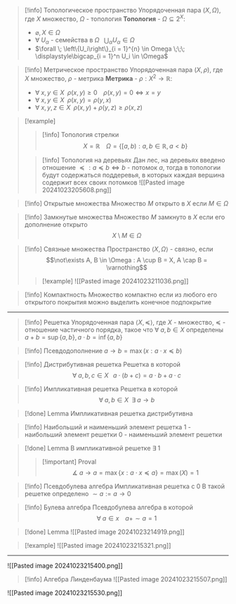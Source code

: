 >[!info] Топологическое пространство
>Упорядоченная пара $(X, \Omega)$, где $X$ множество, $\Omega$ - топология
>**Топология** - $\Omega \subseteq 2^X:$
>- $\varnothing, X \in \Omega$
>- $\forall \; U_\alpha$ - семейства в $\Omega \;\;\; \displaystyle\bigcup_\alpha U_\alpha \in \Omega$
>- $\forall \; \left\{U_i\right\}_{i = 1}^{n} \in Omega \;\;\; \displaystyle\bigcap_{i = 1}^n U_i \in \Omega$

>[!info] Метрическое пространство
>Упорядоченная пара $(X, \rho)$, где $X$ множество, $\rho$ - метрика
>**Метрика** - $\rho:X^2 \to \mathbb{R}:$
>- $\forall \; x, y \in X \; \; \rho(x, y) \geq 0 \;\;\;\; \rho(x, y) = 0 \Leftrightarrow x = y$
>- $\forall \; x, y \in X \; \; \rho(x, y) = \rho(y, x)$
>-  $\forall \; x, y, z \in X \;\; \rho(x, y) + \rho(y, z) \geq \rho(x, z)$

>[!example]
>>[!info] Топология стрелки
>>$$X = \mathbb{R}\;\;\;\; \Omega = \left\{[a, b) : a, b \in \mathbb{R}, a < b\right\}$$
>
>>[!info] Топология на деревьях
>>Дан лес, на деревьях введено отношение $\preceq : a \preceq b \Leftrightarrow b$  - потомок $a$, тогда в топологии будут содержаться поддеревья, в которых каждая вершина содержит всех своих потомков
>>![[Pasted image 20241023205608.png]]

>[!info] Открытые множества
>Множество $M$ открыто в $X$ если $M \in \Omega$

>[!info] Замкнутые множества
>Множество $M$ замкнуто в $X$ если его дополнение открыто
>$$X \setminus M \in \Omega$$

>[!info] Связные множества
>Пространство $\left<X, \Omega\right>$ - связно, если $$\not\exists A, B \in \Omega : A \cup B = X, A \cap B = \varnothing$$
>>[!example]
>>![[Pasted image 20241023211036.png]]

>[!info] Компактность
>Множество компактно если из любого его открытого покрытия можно выделить конечное подпокрытие 


---

>[!info] Решетка
>Упорядоченная пара $\left<X, \preceq\right>$, где $X$ - множество, $\preceq$ - отношение частичного порядка, такое что $\forall \; a, b \in X$ определены $a + b =  \sup\{a, b\}, a \cdot b = \inf\{a, b\}$

>[!info] Псевдодополнение
>$a \to b = \max(x : a \cdot x \preceq b)$ 

>[!info] Дистрибутивная решетка
>Решетка в которой $$\forall \; a, b, c \in X \;\;\; a \cdot (b + c) = a \cdot b + a \cdot c$$

>[!info] Импликативная решетка
>Решетка в которой $$\forall \; a, b \in X \;\; \exists \; a \to b$$

>[!done] Lemma
>Импликативная решетка дистрибутивна 

>[!info] Наибольший и наименьший элемент решетка
>$1$ - наибольший элемент решетки
>$0$ - наименьший элемент решетки

>[!done] Lemma
>В импликативной решетке $\exists \;1$
>>[!important] Proval
>>$$\measuredangle \; a \to a = \max\{x : a \cdot x \preceq a\} = \max(X) = 1$$

>[!info] Псевдобулева алгебра
>Импликативная решетка с $0$
>В такой решетке определено $\sim a := a \to 0$

>[!info] Булева алгебра
>Псевдобулева алгебра в которой $$\forall \; a\in x \;\;\;\; a + \sim a = 1$$

>[!done] Lemma
>![[Pasted image 20241023214919.png]]

>[!example]
>![[Pasted image 20241023215321.png]]

---
![[Pasted image 20241023215400.png]]

>[!info] Алгебра Линденбаума
>![[Pasted image 20241023215507.png]]

![[Pasted image 20241023215530.png]]